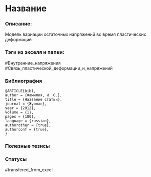 # Название

### Описание:
Модель вариации остаточных напряжений во время пластических деформаций

### Тэги из экселя и папки:
#Внутренние_напряжения
#Связь_пластической_деформации_и_напряжений

### Библиография
```
@ARTICLE{bib1,
author = {Фамилия, И. О.},
title = {Название статьи},
journal = {Журнал},
year = {2012},
volume = {1},
pages = {100},
language = {russian},
authorother = {true},
authorconf = {true},
}
```

### Полезные тезисы

### Статусы
#transfered_from_excel